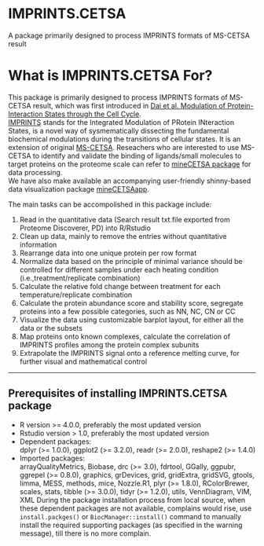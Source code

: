 # IMPRINTS.CETSA
A package primarily designed to process IMPRINTS formats of MS-CETSA result

# What is IMPRINTS.CETSA For?
This package is primarily designed to process IMPRINTS formats of MS-CETSA result, which was first introduced in [Dai et al. Modulation of Protein-Interaction States through the Cell Cycle](https://www.cell.com/cell/fulltext/S0092-8674(18)30397-0).  
[IMPRINTS](https://www.annualreviews.org/doi/10.1146/annurev-biochem-062917-012837) stands for the Integrated Modulation of PRotein INteraction States, is a novel way of sysmematically dissecting the fundamental biochemical modulations during the transitions of cellular states. It is an extension of original [MS-CETSA](https://www.cetsa.org/about). Reseachers who are interested to use MS-CETSA to identify and validate the binding of ligands/small molecules to target proteins on the proteome scale can refer to [mineCETSA package](https://github.com/nkdailingyun/mineCETSA) for data processing.  
We have also make available an accompanying user-friendly shinny-based data visualization package [mineCETSAapp](https://github.com/mgerault/mineCETSAapp).  

The main tasks can be accompolished in this package include:  
1. Read in the quantitative data (Search result txt.file exported from Proteome Discoverer, PD) into R/Rstudio  
2. Clean up data, mainly to remove the entries without quantitative information  
3. Rearrange data into one unique protein per row format  
4. Normalize data based on the principle of minimal variance should be controlled for different samples under each heating condition (i.e.,treatment/replicate combination)  
5. Calculate the relative fold change between treatment for each temperature/replicate combination  
6. Calculate the protein abundance score and stability score, segregate proteins into a few possible categories, such as NN, NC, CN or CC  
7. Visualize the data using customizable barplot layout, for either all the data or the subsets  
8. Map proteins onto known complexes, calculate the correlation of IMPRINTS profiles among the protein complex subunits  
9. Extrapolate the IMPRINTS signal onto a reference melting curve, for further visual and mathematical control  

--------------------------------------------------------------------------------------------

## Prerequisites of installing IMPRINTS.CETSA package
* R version >= 4.0.0, preferably the most updated version  
* Rstudio version > 1.0, preferably the most updated version  
* Dependent packages:  
    dplyr (>= 1.0.0),
    ggplot2 (>= 3.2.0),
    readr (>= 2.0.0),
    reshape2 (>= 1.4.0)
* Imported packages:  
    arrayQualityMetrics,
    Biobase,
    drc (>= 3.0),
    fdrtool,
    GGally,
    ggpubr,
    ggrepel (>= 0.8.0),
    graphics,
    grDevices,
    grid,
    gridExtra,
    gridSVG,
    gtools,
    limma,
    MESS,
    methods,
    mice,
    Nozzle.R1,
    plyr (>= 1.8.0),
    RColorBrewer,
    scales,
    stats,
    tibble (>= 3.0.0),
    tidyr (>= 1.2.0),
    utils,
    VennDiagram,
    VIM,
    XML
During the package installation process from local source, when these dependent packages are not available, complains would rise, use `install.packges()` or `BiocManager::install()` command to manually install the required supporting packages (as specified in the warning message), till there is no more complain.  
